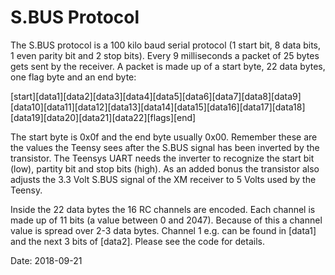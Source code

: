 # S.BUS Protocol

The S.BUS protocol is a 100 kilo baud serial protocol (1 start bit, 8 data bits, 1 even parity bit and 2 stop bits). Every 9 milliseconds a packet of 25 bytes gets sent by the receiver. A packet is made up of a start byte, 22 data bytes, one flag byte and an end byte:

[start][data1][data2][data3][data4][data5][data6][data7][data8][data9][data10][data11][data12][data13][data14][data15][data16][data17][data18][data19][data20][data21][data22][flags][end]

The start byte is 0x0f and the end byte usually 0x00. Remember these are the values the Teensy sees after the S.BUS signal has been inverted by the transistor. The Teensys UART needs the inverter to recognize the start bit (low), partity bit and stop bits (high). As an added bonus the transistor also adjusts the 3.3 Volt S.BUS signal of the XM receiver to 5 Volts used by the Teensy.

Inside the 22 data bytes the 16 RC channels are encoded. Each channel is made up of 11 bits (a value between 0 and 2047). Because of this a channel value is spread over 2-3 data bytes. Channel 1 e.g. can be found in [data1] and the next 3 bits of [data2]. Please see the code for details.

Date: 2018-09-21

